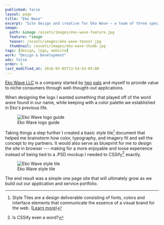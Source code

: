 ```yaml
---
published: false
layout: page
title: "Eko Wave"
excerpt: "Site design and creative for Eko Wave — a team of three specializing in niche applications."
image: 
  path: &image /assets/images/eko-wave-feature.jpg
  feature: *image
  teaser: /assets/images/eko-wave-teaser.jpg
  thumbnail: /assets/images/eko-wave-thumb.jpg
tags: [design, logo, website]
work: "Design & Development"
ads: false
order: 6
last_modified_at: 2018-03-05T13:54:54-05:00
---
```


[Eko Wave LLC](http://ekowave.com) is a company started by [two](http://twitter.com/endonend) [pals](http://twitter.com/bjpmba) and myself to provide value to niche consumers through well-thought-out applications.

When designing the logo I wanted something that played off of the word *wave* found in our name, while keeping with a color palette we established in Eko's previous life.

<figure>
	<img src="/assets/images/eko-wave-logo-guide.jpg" alt="Eko Wave logo guide">
	<figcaption>Eko Wave logo guide</figcaption>
</figure>

Taking things a step further I created a basic style tile[^style-tile] document that helped me brainstorm how color, typography, and imagery fit and sell the concept to my partners. It would also serve as blueprint for me to design the site in browser --- making for a more enjoyable and loose experience instead of being tied to a .PSD mockup I needed to CSSify[^cssify] exactly.

[^style-tile]: Style Tiles are a design deliverable consisting of fonts, colors and interface elements that communicate the essence of a visual brand for the web. ([Learn more](http://styletil.es/))

[^cssify]: Is CSSify even a word?

<figure>
	<img src="/assets/images/eko-wave-style-tile.jpg" alt="Eko Wave style tile">
	<figcaption>Eko Wave style tile</figcaption>
</figure>

The end result was a simple one page site that will ultimately grow as we build out our application and service portfolio.
